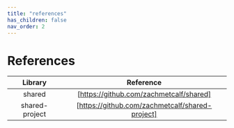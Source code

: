 ```yaml
---
title: "references"
has_children: false
nav_order: 2
---
```


# References

| **Library** | **Reference** |
| :----------------: | :----------------: |
| shared | [https://github.com/zachmetcalf/shared] |
| shared-project | [https://github.com/zachmetcalf/shared-project] |
